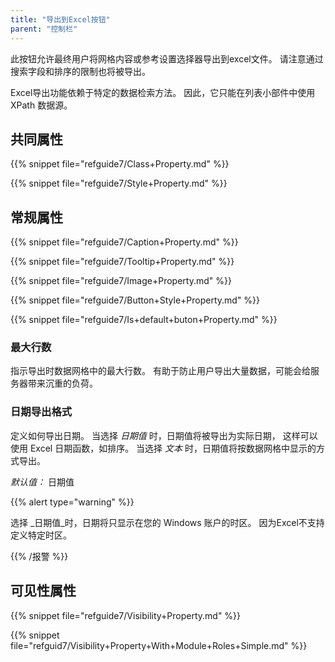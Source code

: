```yaml
---
title: "导出到Excel按钮"
parent: "控制栏"
---
```



此按钮允许最终用户将网格内容或参考设置选择器导出到excel文件。 请注意通过搜索字段和排序的限制也将被导出。

Excel导出功能依赖于特定的数据检索方法。 因此，它只能在列表小部件中使用 XPath 数据源。

## 共同属性

{{% snippet file="refguide7/Class+Property.md" %}}

{{% snippet file="refguide7/Style+Property.md" %}}

## 常规属性

{{% snippet file="refguide7/Caption+Property.md" %}}

{{% snippet file="refguide7/Tooltip+Property.md" %}}

{{% snippet file="refguide7/Image+Property.md" %}}

{{% snippet file="refguide7/Button+Style+Property.md" %}}

{{% snippet file="refguide7/Is+default+buton+Property.md" %}}

### 最大行数

指示导出时数据网格中的最大行数。 有助于防止用户导出大量数据，可能会给服务器带来沉重的负荷。

### 日期导出格式

定义如何导出日期。 当选择 _日期值_ 时，日期值将被导出为实际日期， 这样可以使用 Excel 日期函数，如排序。 当选择 _文本_ 时，日期值将按数据网格中显示的方式导出。

_默认值：_ 日期值

{{% alert type="warning" %}}

选择 _日期值_时，日期将只显示在您的 Windows 账户的时区。 因为Excel不支持定义特定时区。

{{% /报警 %}}

## 可见性属性

{{% snippet file="refguide7/Visibility+Property.md" %}}

{{% snippet file="refguid7/Visibility+Property+With+Module+Roles+Simple.md" %}}
